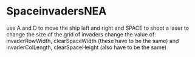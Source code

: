 # SpaceinvadersNEA
use A and D to move the ship left and right and SPACE to shoot a laser
to change the size of the grid of invaders change the value of: invaderRowWidth, clearSpaceWidth (these have to be the same) and invaderColLength, clearSpaceHeight (also have to be the same)
